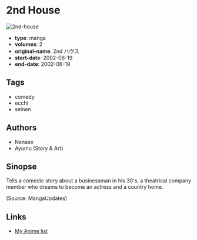 # 2nd House

![2nd-house](https://cdn.myanimelist.net/images/manga/1/35748.jpg)

-   **type**: manga
-   **volumes**: 2
-   **original-name**: 2nd ハウス
-   **start-date**: 2002-06-19
-   **end-date**: 2002-06-19

## Tags

-   comedy
-   ecchi
-   seinen

## Authors

-   Nanase
-   Ayumu (Story & Art)

## Sinopse

Tells a comedic story about a businessman in his 30's, a theatrical company member who dreams to become an actress and a country home.

(Source: MangaUpdates)

## Links

-   [My Anime list](https://myanimelist.net/manga/22051/2nd_House)
